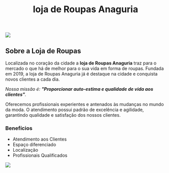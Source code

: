 





<!DOCTYPE html>
<html lang="pt-br">
	<head>
		<meta charset="UTF-8">
		

<link rel="stylesheet" href="style.css">
	</head>

<body>
		<header>
			<h1 class="titulo-principal">loja de Roupas Anaguria</h1>
		</header>
		<img src="https://github.com/anaguriaa/site/issues/1#issue-1883787734">
		<div class="principal">
			<h2 class="titulo-centralizado">Sobre a Loja de Roupas </h2>
	 
<p>Localizada no coração da cidade a <strong>loja de Roupas Anaguria</strong> traz para o mercado o que há de melhor para o sua vida em forma de roupas. Fundada em 2019, a loja de Roupas Anaguria  já é destaque na cidade e conquista novos clientes a cada dia.</p>

<p id="missao"><em>Nossa missão é: <strong>"Proporcionar auto-estima e qualidade de vida aos clientes"</strong>.</em></p>

<p>Oferecemos profissionais experientes e antenados às mudanças no mundo da moda. O atendimento possui padrão de excelência e agilidade, garantindo qualidade e satisfação dos nossos clientes.</p>
		</div>

<div class="beneficios">
			<h3 class="titulo-centralizado">Benefícios</h3>

<ul>
				<li class="itens">Atendimento aos Clientes</li>
				<li class="itens">Espaço diferenciado</li>
				<li class="itens">Localização</li>
				<li class="itens">Profissionais Qualificados</li>
			</ul>

<img src="beneficios.jpg" class="imagembeneficios">
		</div>
	</body>
</html>

